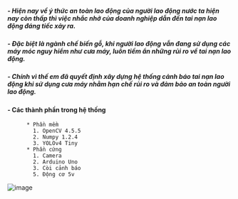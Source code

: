 ##### - Hiện nay về ý thức an toàn lao động của người lao động nước ta hiện nay còn thấp thì việc nhắc nhở của doanh nghiệp dẫn đến tai nạn lao động đáng tiếc xảy ra.
##### - Đặc biệt là ngành chế biến gỗ, khi người lao động vẫn đang sử dụng các máy móc nguy hiểm như cưa máy, luôn tiềm ẩn những rủi ro về tai nạn lao động.
##### - Chính vì thế em đã quyết định xây dựng hệ thống cảnh báo tai nạn lao động khi sử dụng cưa máy nhằm hạn chế rủi ro và đảm bảo an toàn người lao động.

#### - Các thành phần trong hệ thống
          * Phần mềm
            1. OpenCV 4.5.5
            2. Numpy 1.2.4
            3. YOLOv4 Tiny
          * Phần cứng
            1. Camera
            2. Arduino Uno
            3. Còi cảnh báo
            5. Động cơ 5v
   ![image](https://user-images.githubusercontent.com/92384494/215649925-ae1fd728-3f99-488c-9fe5-038ed4bb946e.png)


                  
                  
            
          

